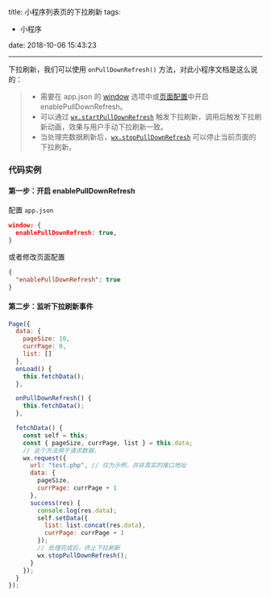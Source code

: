 title: 小程序列表页的下拉刷新
tags:

- 小程序

date: 2018-10-06 15:43:23

---

下拉刷新，我们可以使用 `onPullDownRefresh()` 方法，对此小程序文档是这么说的：

> - 需要在 app.json 的 [window](https://developers.weixin.qq.com/miniprogram/dev/framework/config.html#window) 选项中或[页面配置](https://developers.weixin.qq.com/miniprogram/dev/framework/config.html#%E9%A1%B5%E9%9D%A2%E9%85%8D%E7%BD%AE)中开启 enablePullDownRefresh。
> - 可以通过 [`wx.startPullDownRefresh`](https://developers.weixin.qq.com/miniprogram/dev/api/wx.startPullDownRefresh.html) 触发下拉刷新，调用后触发下拉刷新动画，效果与用户手动下拉刷新一致。
> - 当处理完数据刷新后，[`wx.stopPullDownRefresh`](https://developers.weixin.qq.com/miniprogram/dev/api/wx.stopPullDownRefresh.html) 可以停止当前页面的下拉刷新。

### 代码实例

#### 第一步：开启 enablePullDownRefresh

配置 `app.json`

```json
window: {
  enablePullDownRefresh: true,
}
```

或者修改页面配置

```json
{
  "enablePullDownRefresh": true
}
```

#### 第二步：监听下拉刷新事件

```js
Page({
  data: {
    pageSize: 10,
    currPage: 0,
    list: []
  },
  onLoad() {
    this.fetchData();
  },

  onPullDownRefresh() {
    this.fetchData();
  },

  fetchData() {
    const self = this;
    const { pageSize, currPage, list } = this.data;
    // 这个方法用于请求数据，
    wx.request({
      url: "test.php", // 仅为示例，并非真实的接口地址
      data: {
        pageSize,
        currPage: currPage + 1
      },
      success(res) {
        console.log(res.data);
        self.setData({
          list: list.concat(res.data),
          currPage: currPage + 1
        });
        // 处理完成后，终止下拉刷新
        wx.stopPullDownRefresh();
      }
    });
  }
});
```
